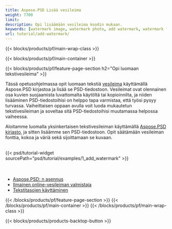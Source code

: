 ```yaml
---
title: Aspose.PSD Lisää vesileima
weight: 7700
limit: 
description: Opi lisäämään vesileima koodin mukaan.
keywords: [watermark image, watermark photo, add watermark, watermark for psd, export psd, open photoshop file, psd file preview, watermark photoshop]
url: tutorial/add-watermark/
---
```


{{< blocks/products/pf/main-wrap-class >}}


{{< blocks/products/pf/main-container >}}


{{< blocks/products/pf/feature-page-section h2="Opi luomaan tekstivesileima" >}}

<p>
Tässä opetusohjelmassa opit luomaan tekstiä <a href="https://products.aspose.app/psd/watermark">vesileima</a> käyttämällä Aspose.PSD kirjastoa ja lisää se PSD-tiedostoon. Vesileimat ovat olennainen osa kuvien suojaamista luvattomalta käytöltä tai kopioinnilta, ja niiden lisääminen PSD-tiedostoihisi on helppo tapa varmistaa, että työsi pysyy turvassa. Vaiheittaisen oppaan avulla voit luoda mukautetun tekstivesileiman ja soveltaa sitä PSD-tiedostoihisi muutamassa helpossa vaiheessa.
</p>

<p>
Aloitamme luomalla yksinkertaisen tekstivesileiman käyttämällä <a href="https://www.nuget.org/packages/Aspose.PSD">Aspose.PSD kirjasto</a>, ja sitten lisäämme sen PSD-tiedostoon. Opit säätämään vesileiman fonttia, kokoa ja väriä sekä sijoittamaan se kuvaan.
</p>

<br />
{{< psd/tutorial-widget sourcePath="psd/tutorial/examples/1_add_watermark" >}}
<br />

<br />
<br />
<div class="code-sample">
    <ul class="link-list">
        <li class="link-item"><a href="https://docs.aspose.com/psd/net/installation/">Aspose.PSD: n asennus</a></li>
        <li class="link-item"><a href="https://products.aspose.app/psd/watermark">Ilmainen online-vesileiman valmistaja</a></li>
        <li class="link-item"><a href="https://docs.aspose.com/psd/net/working-with-text-layers/">Tekstitasojen käyttäminen</a></li>
    </ul>
</div>


{{< /blocks/products/pf/feature-page-section >}}
{{< /blocks/products/pf/main-container >}}
{{< /blocks/products/pf/main-wrap-class >}}

{{< blocks/products/products-backtop-button >}}

